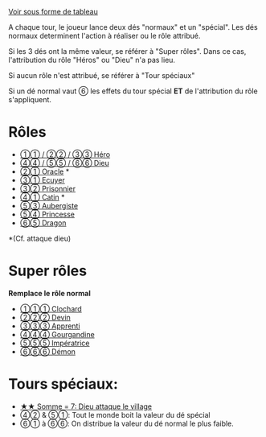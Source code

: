 [Voir sous forme de tableau](table)

A chaque tour, le joueur lance deux dés "normaux" et un "spécial". Les dés normaux determinent l'action à réaliser ou le rôle attribué.

Si les 3 dés ont la même valeur, se référer à "Super rôles". Dans ce cas, l'attribution du rôle "Héros" ou "Dieu" n'a pas lieu.

Si aucun rôle n'est attribué, se référer à "Tour spéciaux"

Si un dé normal vaut ⑥ les effets du tour spécial **ET** de l'attribution du rôle s'appliquent.

# Rôles
- [①① / ②② / ③③ Héro](roles/hero)
- [④④ / ⑤⑤ / ⑥⑥ Dieu](roles/dieu)
- [②① Oracle](special/attaque) *
- [③① Ecuyer](roles/ecuyer)
- [③② Prisonnier](roles/prisonnier)
- [④① Catin](special/attaque) *
- [⑤③ Aubergiste](roles/aubergiste)
- [⑤④ Princesse](roles/princesse)
- [⑥⑤ Dragon](roles/dragon)

*(Cf. attaque dieu)
# Super rôles
**Remplace le rôle normal**
- [①①① Clochard](superroles/clochard)
- [②②② Devin](superroles/devin)
- [③③③ Apprenti](superroles/apprenti)
- [④④④ Gourgandine](superroles/gourgandine)
- [⑤⑤⑤ Impératrice](superroles/imperatrice)
- [⑥⑥⑥ Démon](superroles/demon)

# Tours spéciaux:
- [★★ Somme = 7: Dieu attaque le village](special/attaque)
- ④② & ⑤①: Tout le monde boit la valeur du dé spécial
- ⑥① à ⑥⑥: On distribue la valeur du dé normal le plus faible.
